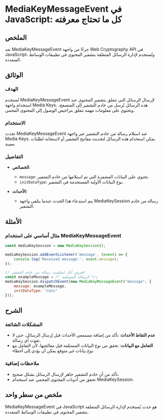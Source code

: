<!--
Meta Description: # MediaKeyMessageEvent في JavaScript: كل ما تحتاج معرفته ## الملخص تعد MediaKeyMessageEvent جزءًا من واجهة Web Cryptography API في JavaScript، وتُستخد...
Meta Keywords: التشفير, mediakeymessageevent, الرسائل, خادم, message
-->

# MediaKeyMessageEvent في JavaScript: كل ما تحتاج معرفته

## الملخص
تعد MediaKeyMessageEvent جزءًا من واجهة Web Cryptography API في JavaScript، وتُستخدم لإدارة الرسائل المتعلقة بتشفير المحتوى في تطبيقات الوسائط المتعددة.

## الوثائق
### الهدف
تُستخدم MediaKeyMessageEvent لإرسال الرسائل التي تتعلق بتشفير المحتوى عند استخدام واجهة Media Keys. هذه الرسائل تُرسل من خادم التشفير إلى المتصفح، وتحتوي على معلومات مهمة تتعلق بتراخيص الوصول إلى المحتوى المحمي.

### الاستخدام
تحدث MediaKeyMessageEvent عند استلام رسالة من خادم التشفير عبر واجهة Media Keys. يمكن استخدام هذه الرسائل لتحديث مفاتيح التشفير أو لاستجابة لطلبات معينة.

### التفاصيل
- **الخصائص**:
  - `message`: تحتوي على البيانات المشفرة التي تم استلامها من خادم التشفير.
  - `initDataType`: نوع البيانات الأولية المستخدمة في التشفير.
  
- **الأحداث**:
  - يتم استدعاء هذا الحدث عندما يتلقى واجهة MediaKeySession رسالة من خادم التشفير.

## الأمثلة
### مثال أساسي على استخدام MediaKeyMessageEvent
```javascript
const mediaKeySession = new MediaKeySession();

mediaKeySession.addEventListener('message', (event) => {
    console.log('Received message:', event.message);
});

// افترض أنك استلمت رسالة من خادم التشفير
const exampleMessage = /* الرسالة المستلمة */;
mediaKeySession.dispatchEvent(new MediaKeyMessageEvent("message", {
    message: exampleMessage,
    initDataType: "cenc"
}));
```

## الشرح
### المشكلات الشائعة
- **عدم التقاط الأحداث**: تأكد من إضافة مستمعي الأحداث قبل إرسال الرسائل، حتى لا تفوت أي رسالة.
- **التعامل مع البيانات**: تحقق من نوع البيانات المستلمة قبل معالجتها، لأن التعامل مع نوع بيانات غير متوقع يمكن أن يؤدي إلى أخطاء.

### ملاحظات إضافية
- تأكد من أن خادم التشفير جاهز لإرسال الرسائل بشكل صحيح.
- تحقق من أذونات المحتوى المحمي عند استخدام MediaKeySession.

## ملخص من سطر واحد
MediaKeyMessageEvent في JavaScript هو حدث يُستخدم لإدارة الرسائل المتعلقة بتشفير المحتوى في تطبيقات الوسائط المتعددة.